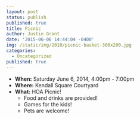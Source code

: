```yaml
---
layout: post
status: publish
published: true
title: Picnic
author: Justin Grant
date: '2015-06-06 14:44:04 -0400'
img: /static/img/2010/picnic-basket-300x200.jpg
categories:
  - Uncategorized
published: true
---
```

* **When:** Saturday June 6, 2014, 4:00pm - 7:00pm
* **Where:** Kendall Square Courtyard
* **What:** HOA Picnic!
  * Food and drinks are provided!
  * Games for the kids!
  * Pets are welcome!
